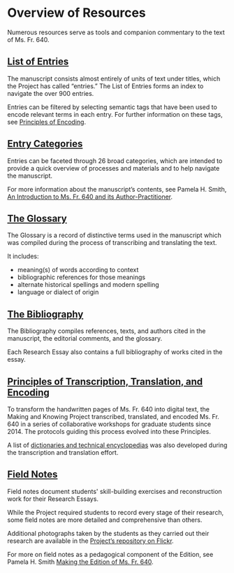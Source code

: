 # Overview of Resources

Numerous resources serve as tools and companion commentary to the text
of Ms. Fr. 640.

## [List of Entries](/#entries)

The manuscript consists almost entirely of units of text under titles, which the Project has called “entries.” The List of Entries forms an index to navigate the over 900 entries.

Entries can be filtered by selecting semantic tags that have been used to encode relevant terms in each entry. For further information on these tags, see [Principles of
Encoding](/#content/research+resources/principles-encoding).

## [Entry Categories](/#content/research+resources/categories)

Entries can be faceted through 26 broad categories, which are intended to provide a quick overview of processes and materials and to help navigate
the manuscript. 

For more information about the manuscript’s contents, see
Pamela H. Smith, [An Introduction to Ms. Fr. 640 and its
Author-Practitioner](/#essays/ann_300_ie_19).

## [The Glossary](/#folios/1r/f/1r/glossary)

The Glossary is a record of distinctive terms used in the manuscript
which was compiled during the process of transcribing and translating the text.

It includes:

  - meaning(s) of words according to context
  - bibliographic references for those meanings
  - alternate historical spellings and modern spelling
  - language or dialect of origin

## [The Bibliography](/#content/research+resources/bibliography)

The Bibliography compiles references, texts, and authors cited in the manuscript, the editorial comments, and the glossary.

Each Research Essay also contains a full bibliography of works cited in
the essay.


## [Principles of Transcription, Translation, and Encoding](/#content/research+resources/principles)

To transform the handwritten pages of Ms. Fr. 640 into digital text, the Making and
Knowing Project transcribed, translated, and encoded Ms. Fr. 640 in a series of collaborative workshops for graduate students since 2014. The protocols guiding this process evolved into these Principles.

A list of [dictionaries and technical encyclopedias](#content/research+resources/dictionaries) was also developed during the
transcription and translation effort.

## [Field Notes](#content/research+resources/field-notes)

Field notes document students' skill-building exercises and reconstruction work for their Research Essays.

While the Project required students to record every stage of their research, some field notes are more detailed and
comprehensive than others.

Additional photographs taken by the students as they carried out their
research are available in the [Project’s repository on Flickr](https://www.flickr.com/photos/128418753@N06/albums).

For more on field notes as a pedagogical component of the Edition, see Pamela H. Smith [Making the Edition of Ms.
Fr. 640](/#essayx/ann_329_ie_19).

